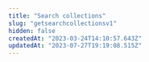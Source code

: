 ```yaml
---
title: "Search collections"
slug: "getsearchcollectionsv1"
hidden: false
createdAt: "2023-03-24T14:10:57.643Z"
updatedAt: "2023-07-27T19:19:08.515Z"
---
```

